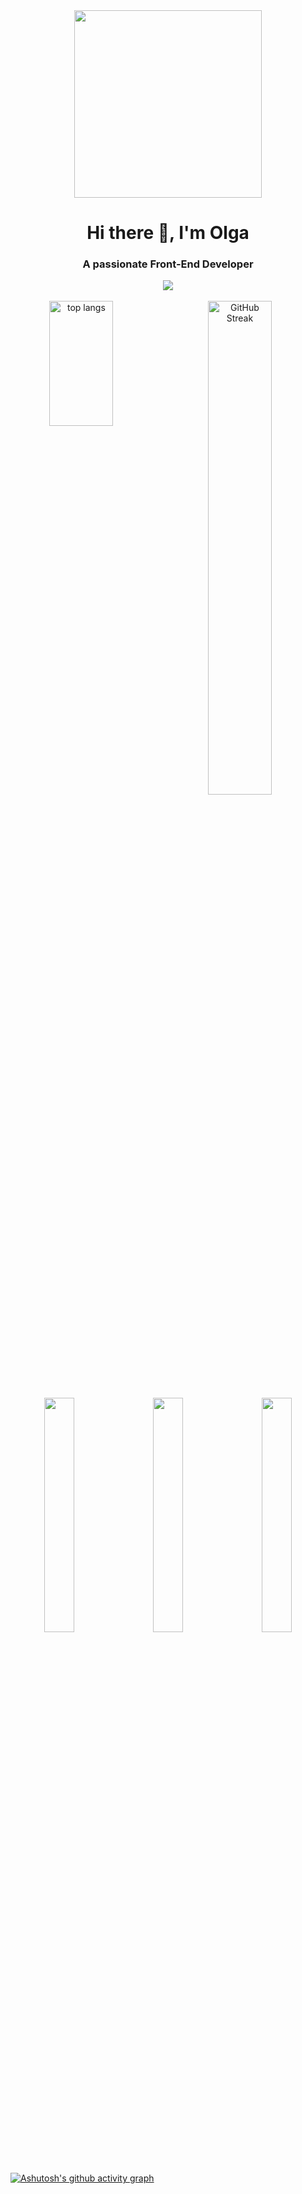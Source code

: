 
<div align="center">
  <img width="300" src="https://media.giphy.com/media/v1.Y2lkPTc5MGI3NjExZnh3NjQwbGpxMDN5NzloeDk3bWVtOXhieGxkOHl3Mm9vNmZza2tqZSZlcD12MV9pbnRlcm5hbF9naWZfYnlfaWQmY3Q9Zw/L1R1tvI9svkIWwpVYr/giphy.gif" />
</div>



<h1 align="center">Hi there 👋, I'm Olga</h1>
<h3 align="center">A passionate Front-End Developer</h3>


<!-- SKILLS -->

<div align="center">
    <img src="https://skillicons.dev/icons?i=html,css,sass,tailwind,javascript,typescript,angular,react,nodejs,vscode,git,figma" />
</div>

<br>

<div align="center">
  <img src="https://github-readme-stats.vercel.app/api/top-langs/?username=OlgaTorok&langs_count=8&show_icons=true&layout=compact&theme=react&border_radius=4.5" alt="top langs"  width="45%" height="200" align="left" />
  <img src="https://streak-stats.demolab.com?user=OlgaTorok&theme=react&hide_border=true&card_height=215" alt="GitHub Streak" width="45%" align="center" />
</div>
  
<div align="center"> 
  <img src="http://github-profile-summary-cards.vercel.app/api/cards/repos-per-language?username=OlgaTorok&theme=react" width="31%" align="left"/>
  <img src="http://github-profile-summary-cards.vercel.app/api/cards/most-commit-language?username=OlgaTorok&theme=react" width="31%" align="right" />
  <img src="https://github-profile-summary-cards.vercel.app/api/cards/productive-time?username=OlgaTorok&theme=react" width="31%" align="center" />  
  </br></br>
   </a>

</div>





[![Ashutosh's github activity graph](https://github-readme-activity-graph.vercel.app/graph?username=OlgaTorok&theme=react&height=250&radius=4.5)](https://github.com/OlgaTorok/github-readme-activity-graph)

 
